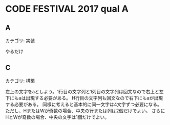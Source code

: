 # CODE FESTIVAL 2017 qual A

## A
カテゴリ: 実装

やるだけ

## C
カテゴリ: 構築

左上の文字をaとしよう。1行目の文字列と1列目の文字列は回文なので右上と左下にもaは出現する必要がある。
H行目の文字列も回文なので右下にもaが出現する必要がある。
同様に考えると基本的に同一文字は4文字ずつ必要になる。
ただし、HまたはWが奇数の場合、中央の行または列は2個だけでよい。
さらにHとWが奇数の場合、中央の文字は1個だけでよい。
